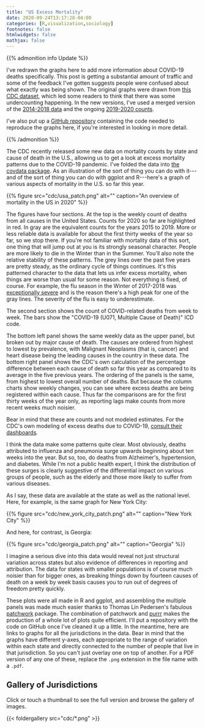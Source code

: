 ```yaml
---
title: "US Excess Mortality"
date: 2020-09-24T13:17:28-04:00
categories: [R,visualization,sociology]
footnotes: false
htmlwidgets: false
mathjax: false
---
```



{{% admonition info Update %}}

I've redrawn the graphs here to add more information about COVID-19 deaths specifically. This post is getting a substantial amount of traffic and some of the feedback I've gotten suggests people were confused about what exactly was being shown. The original graphs were drawn from [this CDC dataset](https://data.cdc.gov/NCHS/Weekly-counts-of-death-by-jurisdiction-and-cause-o/u6jv-9ijr/), which led some readers to think that there was some undercounting happening. In the new versions, I've used a merged version of the [2014-2018 data](https://data.cdc.gov/NCHS/Weekly-Counts-of-Deaths-by-State-and-Select-Causes/3yf8-kanr) and the ongoing [2019-2020 counts](https://data.cdc.gov/NCHS/Weekly-Counts-of-Deaths-by-State-and-Select-Causes/muzy-jte6). 

I've also put up a [GitHub repository](https://github.com/kjhealy/us_mortality_cdc) containing the code needed to reproduce the graphs here, if you're interested in looking in more detail. 

{{% /admonition %}}


The CDC recently released some new data on mortality counts by state and cause of death in the U.S., allowing us to get a look at excess mortality patterns due to the COVID-19 pandemic. I've folded the data into [the covdata package](http://kjhealy.github.io/covdata/). As an illustration of the sort of thing you can do with it---and of the sort of thing you can do with ggplot and R---here's a graph of various aspects of mortality in the U.S. so far this year.


{{% figure src="cdc/usa_patch.png" alt="" caption="An overview of mortality in the US in 2020" %}}

The figures have four sections. At the top is the weekly count of deaths from all causes in the United States. Counts for 2020 so far are highlighted in red. In gray are the equivalent counts for the years 2015 to 2019. More or less reliable data is available for about the first thirty weeks of the year so far, so we stop there. If you're not familiar with mortality data of this sort, one thing that will jump out at you is its strongly seasonal character. People are more likely to die in the Winter than in the Summer. You'll also note the relative stability of these patterns. The grey lines over the past five years are pretty steady, as the ordinary cycle of things continues. It's this patterned character to the data that lets us infer excess mortality, when things are worse than usual for some reason. Not everything is fixed, of course. For example, the flu season in the Winter of 2017-2018 was [exceptionally severe](https://www.cdc.gov/flu/about/burden-averted/2017-2018.htm) and is the reason there's a high peak for one of the gray lines. The severity of the flu is easy to underestimate. 

The second section shows the count of COVID-related deaths from week to week. The bars show the "COVID-19 (U071, Multiple Cause of Death)" ICD code. 

The bottom left panel shows the same weekly data as the upper panel, but broken out by major cause of death. The causes are ordered from highest to lowest by prevalence, with Malignant Neoplasms (that is, cancer) and heart disease being the leading causes in the country in these data. The bottom right panel shows the CDC's own calculation of the percentage difference between each cause of death so far this year as compared to its average in the five previous years. The ordering of the panels is the same, from highest to lowest overall number of deaths. But because the column charts show weekly changes, you can see where excess deaths are being registered within each cause. Thus far the comparisons are for the first thirty weeks of the year only, as reporting lags make counts from more recent weeks much noisier.

Bear in mind that these are counts and not modeled estimates. For the CDC's own modeling of excess deaths due to COVID-19, [consult their dashboards](https://www.cdc.gov/nchs/nvss/vsrr/covid19/excess_deaths.htm).

I think the data make some patterns quite clear. Most obviously, deaths attributed to influenza and pneumonia surge upwards beginning about ten weeks into the year. But so, too, do deaths from Alzheimer's, hypertension, and diabetes. While I'm not a public health expert, I think the distribution of these surges is clearly suggestive of the differential impact on various groups of people, such as the elderly and those more likely to suffer from various diseases.

As I say, these data are available at the state as well as the national level. Here, for example, is the same graph for New York City:


{{% figure src="cdc/new_york_city_patch.png" alt="" caption="New York City" %}}


And here, for contrast, is Georgia:

{{% figure src="cdc/georgia_patch.png" alt="" caption="Georgia" %}}

I imagine a serious dive into this data would reveal not just structural variation across states but also evidence of differences in reporting and attribution. The data for states with smaller populations is of course much noisier than for bigger ones, as breaking things down by fourteen causes of death on a week by week basis causes you to run out of degrees of freedom pretty quickly. 

These plots were all made in R and ggplot, and assembling the multiple panels was made much easier thanks to Thomas Lin Pedersen's fabulous [patchwork](https://patchwork.data-imaginist.com) package. The combination of patchwork and [purrr](https://purrr.tidyverse.org) makes the production of a whole lot of plots quite efficient. I'll put a repository with the code on GitHub once I've cleaned it up a little. In the meantime, here are links to graphs for all the jurisdictions in the data. Bear in mind that the graphs have different y-axes, each appropriate to the range of variation within each state and directly connected to the number of people that live in that jurisdiction. So you can't just overlay one on top of another. For a PDF version of any one of these, replace the `.png` extension in the file name with a `.pdf`.


## Gallery of Jurisdictions

Click or touch a thumbnail to see the full version and browse the gallery of images.

{{< foldergallery src="cdc/*.png" >}}
